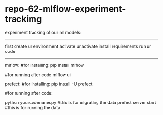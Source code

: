 # repo-62-mlflow-experiment-trackimg
experiment tracking of our ml models:

****************************************
first create ur environment
activate ur activate
install requirements
run ur code
****************************************




mlflow:
#for installing:
pip install mlflow

#for running after code
mlflow ui

prefect:
#for installing: 
pip install -U prefect

#for running after code:

python yourcodename.py   #this is for migrating the data
prefect server start     #this is for running the data




